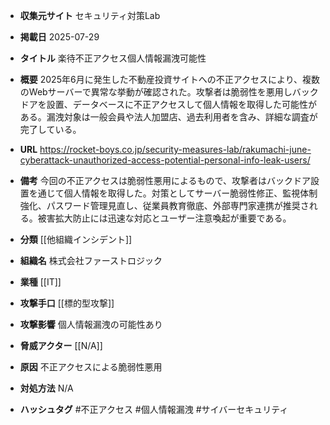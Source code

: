 - **収集元サイト**
セキュリティ対策Lab

- **掲載日**
2025-07-29

- **タイトル**
楽待不正アクセス個人情報漏洩可能性

- **概要**
2025年6月に発生した不動産投資サイトへの不正アクセスにより、複数のWebサーバーで異常な挙動が確認された。攻撃者は脆弱性を悪用しバックドアを設置、データベースに不正アクセスして個人情報を取得した可能性がある。漏洩対象は一般会員や法人加盟店、過去利用者を含み、詳細な調査が完了している。

- **URL**
https://rocket-boys.co.jp/security-measures-lab/rakumachi-june-cyberattack-unauthorized-access-potential-personal-info-leak-users/

- **備考**
今回の不正アクセスは脆弱性悪用によるもので、攻撃者はバックドア設置を通じて個人情報を取得した。対策としてサーバー脆弱性修正、監視体制強化、パスワード管理見直し、従業員教育徹底、外部専門家連携が推奨される。被害拡大防止には迅速な対応とユーザー注意喚起が重要である。

- **分類**
[[他組織インシデント]]

- **組織名**
株式会社ファーストロジック

- **業種**
[[IT]]

- **攻撃手口**
[[標的型攻撃]]

- **攻撃影響**
個人情報漏洩の可能性あり

- **脅威アクター**
[[N/A]]

- **原因**
不正アクセスによる脆弱性悪用

- **対処方法**
N/A

- **ハッシュタグ**
#不正アクセス #個人情報漏洩 #サイバーセキュリティ
